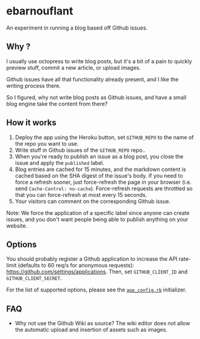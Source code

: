 # ebarnouflant

An experiment in running a blog based off Github issues.

## Why ?

I usually use octopress to write blog posts, but it's a bit of a pain to quickly preview stuff, commit a new article, or upload images.

Github issues have all that functionality already present, and I like the writing process there.

So I figured, why not write blog posts as Github issues, and have a small blog
engine take the content from there?

## How it works

1. Deploy the app using the Heroku button, set `GITHUB_REPO` to the name of the
   repo you want to use.
1. Write stuff in Github issues of the `GITHUB_REPO` repo..
1. When you're ready to publish an issue as a blog post, you close the issue
   and apply the `published` label.
1. Blog entries are cached for 15 minutes, and the markdown content is cached
   based on the SHA digest of the issue's body. If you need to force a refresh
sooner, just force-refresh the page in your browser (i.e. send `Cache-Control:
no-cache`). Force-refresh requests are throttled so that you can force-refresh
at most every 15 seconds.
1. Your visitors can comment on the corresponding Github issue.

Note: We force the application of a specific label since anyone can create
issues, and you don't want people being able to publish anything on your
website.

## Options

You should probably register a Github application to increase the API
rate-limit (defaults to 60 req/s for anonymous requests):
https://github.com/settings/applications. Then, set `GITHUB_CLIENT_ID` and
`GITHUB_CLIENT_SECRET`.

For the list of supported options, please see the [`app_config.rb`][appconfig]
initializer.

[appconfig]: (https://github.com/crohr/ebarnouflant/blob/HEAD/config/initializers/app_config.rb)

## FAQ

* Why not use the Github Wiki as source?
  The wiki editor does not allow the automatic upload and insertion of assets such as images.
